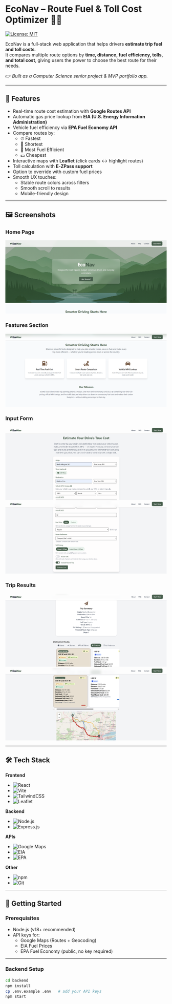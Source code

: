 # EcoNav – Route Fuel & Toll Cost Optimizer 🚗⛽

[![License: MIT](https://img.shields.io/badge/License-MIT-yellow.svg)](LICENSE)

EcoNav is a full-stack web application that helps drivers **estimate trip fuel and toll costs**.  
It compares multiple route options by **time, distance, fuel efficiency, tolls, and total cost**, giving users the power to choose the best route for their needs.

👉 *Built as a Computer Science senior project & MVP portfolio app.*

---

## 🌟 Features
- Real-time route cost estimation with **Google Routes API**
- Automatic gas price lookup from **EIA (U.S. Energy Information Administration)**
- Vehicle fuel efficiency via **EPA Fuel Economy API**
- Compare routes by:
  - ⏱ Fastest  
  - 📏 Shortest  
  - 🌱 Most Fuel Efficient  
  - 💵 Cheapest  
- Interactive maps with **Leaflet** (click cards ↔ highlight routes)
- Toll calculation with **E-ZPass support**
- Option to override with custom fuel prices
- Smooth UX touches:
  - Stable route colors across filters  
  - Smooth scroll to results  
  - Mobile-friendly design

---

## 🖼 Screenshots

### Home Page
![Home](./screenshots/home.png)

### Features Section
![Features](./screenshots/features.png)

### Input Form
![Input 1](./screenshots/input-1.png)  
![Input 2](./screenshots/input-2.png)

### Trip Results
![Results 1](./screenshots/results-1.png)  
![Results 2](./screenshots/results-2.png)

---

## 🛠 Tech Stack

**Frontend**
- ![React](https://img.shields.io/badge/React-20232A?style=for-the-badge&logo=react&logoColor=61DAFB)
- ![Vite](https://img.shields.io/badge/Vite-646CFF?style=for-the-badge&logo=vite&logoColor=white)
- ![TailwindCSS](https://img.shields.io/badge/Tailwind_CSS-38B2AC?style=for-the-badge&logo=tailwind-css&logoColor=white)
- ![Leaflet](https://img.shields.io/badge/Leaflet-199900?style=for-the-badge&logo=leaflet&logoColor=white)

**Backend**
- ![Node.js](https://img.shields.io/badge/Node.js-43853D?style=for-the-badge&logo=node.js&logoColor=white)
- ![Express.js](https://img.shields.io/badge/Express.js-404D59?style=for-the-badge)

**APIs**
- ![Google Maps](https://img.shields.io/badge/Google%20Maps-4285F4?style=for-the-badge&logo=googlemaps&logoColor=white)
- ![EIA](https://img.shields.io/badge/EIA%20Gas%20Prices-003366?style=for-the-badge)
- ![EPA](https://img.shields.io/badge/EPA%20Fuel%20Economy-228B22?style=for-the-badge)

**Other**
- ![npm](https://img.shields.io/badge/npm-CB3837?style=for-the-badge&logo=npm&logoColor=white)
- ![Git](https://img.shields.io/badge/Git-F05032?style=for-the-badge&logo=git&logoColor=white)

---

## 🚀 Getting Started

### Prerequisites
- Node.js (v18+ recommended)
- API keys for:
  - Google Maps (Routes + Geocoding)
  - EIA Fuel Prices
  - EPA Fuel Economy (public, no key required)

---

### Backend Setup
```bash
cd backend
npm install
cp .env.example .env   # add your API keys
npm start

